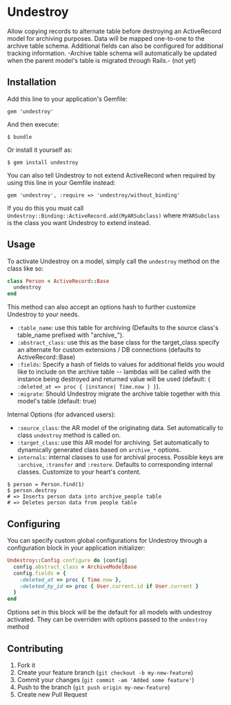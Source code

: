 # Undestroy

Allow copying records to alternate table before destroying an
ActiveRecord model for archiving purposes.  Data will be mapped
one-to-one to the archive table schema.  Additional fields can also be
configured for additional tracking information.  -Archive table schema
will automatically be updated when the parent model's table is migrated
through Rails.- (not yet)

## Installation

Add this line to your application's Gemfile:

    gem 'undestroy'

And then execute:

    $ bundle

Or install it yourself as:

    $ gem install undestroy

You can also tell Undestroy to not extend ActiveRecord when required by
using this line in your Gemfile instead:

    gem 'undestroy', :require => 'undestroy/without_binding'

If you do this you must call
`Undestroy::Binding::ActiveRecord.add(MyARSubclass)` where
`MYARSubclass` is the class you want Undestroy to extend instead.

## Usage

To activate Undestroy on a model, simply call the `undestroy` method
on the class like so:

```ruby
class Person < ActiveRecord::Base
  undestroy
end
```

This method can also accept an options hash to further customize
Undestroy to your needs.

* `:table_name`:  use this table for archiving (Defaults to the
  source class's table_name prefixed with "archive_").
* `:abstract_class`:  use this as the base class for the target_class
  specify an alternate for custom extensions / DB connections (defaults
  to ActiveRecord::Base)
* `:fields`:  Specify a hash of fields to values for additional fields
  you would like to include on the archive table -- lambdas will be
  called with the instance being destroyed and returned value will be
  used (default: `{ :deleted_at => proc { |instance| Time.now } }`).
* `:migrate`:  Should Undestroy migrate the archive table together with
  this model's table (default: true)

Internal Options (for advanced users):

* `:source_class`:  the AR model of the originating data.  Set
  automatically to class `undestroy` method is called on.
* `:target_class`:  use this AR model for archiving.  Set automatically
  to dynamically generated class based on `archive_*` options.
* `internals`: internal classes to use for archival process.  Possible
  keys are `:archive`, `:transfer` and `:restore`.  Defaults to
  corresponding internal classes.  Customize to your heart's content.

```
$ person = Person.find(1)
$ person.destroy
# => Inserts person data into archive_people table
# => Deletes person data from people table
```

## Configuring

You can specify custom global configurations for Undestroy through a
configuration block in your application initializer:

```ruby
Undestroy::Config.configure do |config|
  config.abstract_class = ArchiveModelBase
  config.fields = {
    :deleted_at => proc { Time.now },
    :deleted_by_id => proc { User.current.id if User.current }
  }
end
```

Options set in this block will be the default for all models with
undestroy activated.  They can be overriden with options passed to the
`undestroy` method

## Contributing

1. Fork it
2. Create your feature branch (`git checkout -b my-new-feature`)
3. Commit your changes (`git commit -am 'Added some feature'`)
4. Push to the branch (`git push origin my-new-feature`)
5. Create new Pull Request

